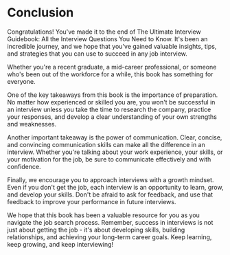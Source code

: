 # Conclusion

Congratulations! You've made it to the end of The Ultimate Interview Guidebook: All the Interview Questions You Need to Know. It's been an incredible journey, and we hope that you've gained valuable insights, tips, and strategies that you can use to succeed in any job interview.

Whether you're a recent graduate, a mid-career professional, or someone who's been out of the workforce for a while, this book has something for everyone. 

One of the key takeaways from this book is the importance of preparation. No matter how experienced or skilled you are, you won't be successful in an interview unless you take the time to research the company, practice your responses, and develop a clear understanding of your own strengths and weaknesses.

Another important takeaway is the power of communication. Clear, concise, and convincing communication skills can make all the difference in an interview. Whether you're talking about your work experience, your skills, or your motivation for the job, be sure to communicate effectively and with confidence.

Finally, we encourage you to approach interviews with a growth mindset. Even if you don't get the job, each interview is an opportunity to learn, grow, and develop your skills. Don't be afraid to ask for feedback, and use that feedback to improve your performance in future interviews.

We hope that this book has been a valuable resource for you as you navigate the job search process. Remember, success in interviews is not just about getting the job - it's about developing skills, building relationships, and achieving your long-term career goals. Keep learning, keep growing, and keep interviewing!
